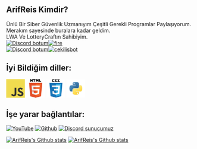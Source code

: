 ## ArifReis Kimdir?
Ünlü Bir Siber Güvenlik Uzmanıyım Çeşitli Gerekli Programlar Paylaşıyorum. Merakım sayesinde buralara kadar geldim.
<br>
LWA Ve LotteryCraftın Sahibiyim.
<br>
[![Discord botum](https://img.shields.io/badge/ana%20botum:-ffffff.svg?&style=for-the-badge&logoColor=white)](#ben-kimim)[![fire](https://img.shields.io/badge/%F0%9F%94%A5%20fire%20-FF2300.svg?&style=for-the-badge&logoColor=white)](https://top.gg/bot/732144670150361190)
<br>
[![Discord botum](https://img.shields.io/badge/çekiliş%20botum:-ffffff.svg?&style=for-the-badge&logoColor=white)](#ben-kimim)[![cekilisbot](https://img.shields.io/badge/%F0%9F%8E%89%20cekilisbot%20-7289da.svg?&style=for-the-badge&logoColor=white)](https://cekilisbot.cf)
<br>

## İyi Bildiğim diller:
[<img src="https://raw.githubusercontent.com/github/explore/80688e429a7d4ef2fca1e82350fe8e3517d3494d/topics/javascript/javascript.png" width="50px"></img>](#iyi-bildiğim-diller)
[<img src="https://raw.githubusercontent.com/github/explore/80688e429a7d4ef2fca1e82350fe8e3517d3494d/topics/html/html.png" width="50px"></img>](#iyi-bildiğim-diller)
[<img src="https://raw.githubusercontent.com/github/explore/80688e429a7d4ef2fca1e82350fe8e3517d3494d/topics/css/css.png" width="50px"></img>](#iyi-bildiğim-diller)
[<img src="https://raw.githubusercontent.com/github/explore/80688e429a7d4ef2fca1e82350fe8e3517d3494d/topics/python/python.png" width="50px"></img>](#iyi-bildiğim-diller)

## İşe yarar bağlantılar:
[![YouTube](https://img.shields.io/badge/youtube%20-ff0000.svg?&style=for-the-badge&logo=youtube&logoColor=white)](https://www.youtube.com/channel/UC7mv1-WX8_UmQE-TXLWT4RQ)
[![Github](https://img.shields.io/badge/GitHub%20-191717.svg?&style=for-the-badge&logo=github&logoColor=white)](https://github.com/arftaklaci)
[![Discord sunucumuz](https://img.shields.io/badge/saturn%20city%20-7289DA.svg?&style=for-the-badge&logo=discord&logoColor=white)](https://discord.gg/fpUxkXfsXt)

[![ArifReis's Github stats](https://github-readme-stats.vercel.app/api?username=arftaklaci&count_private=true&show_icons=true&theme=dark&hide_border=true)](#i̇şe-yarar-bağlantılar)
[![ArifReis's Github stats](https://github-readme-stats.vercel.app/api/top-langs/?username=arftaklaci&theme=dark&count_private=true&show_icons=true&hide_border=true)](#i̇şe-yarar-bağlantılar)
